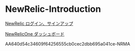 # NewRelic-Introduction

[NewRelic ログイン、サインアップ](https://newrelic.com/jp)

[NewRelicOne 
ダッシュボード](https://one.newrelic.com/nr1-core?account=3509998&duration=1800000&filters=%28domain%20%3D%20%27MOBILE%27%20AND%20type%20%3D%20%27APPLICATION%27%29&state=8550d500-68bc-a31e-065a-806538b458ef)


AA640d54c34609f64256555cb0cec2dbb695a041ce-NRMA
